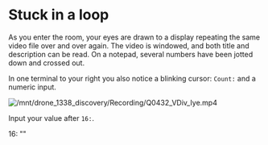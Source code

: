 # Stuck in a loop

As you enter the room, your eyes are drawn to a display repeating the same video file over and over again. The video is windowed, and both
title and description can be read.
On a notepad, several numbers have been jotted down and crossed out.

In one terminal to your right you also notice a blinking cursor: `Count:` and a numeric input.

![/mnt/drone_1338_discovery/Recording/Q0432_VDiv_Iye.mp4](https://www.youtube.com/watch?v=5ZC5rHMvkwo)

Input your value after `16:`.

<div class="key">
16: ""
</div>
